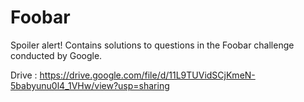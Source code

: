 # Foobar

Spoiler alert! Contains solutions to questions in the Foobar challenge conducted by Google.

Drive : https://drive.google.com/file/d/11L9TUVidSCjKmeN-5babyunu0l4_1VHw/view?usp=sharing
